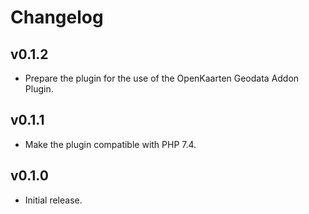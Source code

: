 # Changelog

## v0.1.2
- Prepare the plugin for the use of the OpenKaarten Geodata Addon Plugin.

## v0.1.1
- Make the plugin compatible with PHP 7.4.

## v0.1.0
- Initial release.
